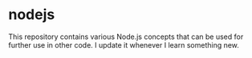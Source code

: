 # nodejs
 
This repository contains various Node.js concepts that can be used for further use in other code. I update it whenever I learn something new.
 
 
